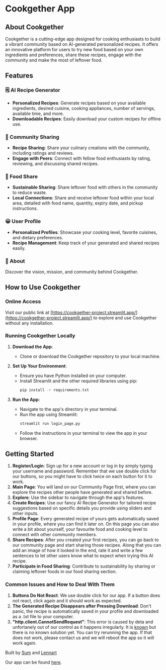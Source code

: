 # Cookgether App

## About Cookgether

Cookgether is a cutting-edge app designed for cooking enthusiasts to build a vibrant community based on AI-generated personalized recipes. It offers an innovative platform for users to try new food based on your own ingredients and preferences, share these recipes, engage with the community and make the most of leftover food. 

## Features

### 🗒️ AI Recipe Generator

- **Personalized Recipes**: Generate recipes based on your available ingredients, desired cuisine, cooking appliances, number of servings, available time, and more.
- **Downloadable Recipes**: Easily download your custom recipes for offline use.

### 🥘 Community Sharing

- **Recipe Sharing**: Share your culinary creations with the community, including ratings and reviews.
- **Engage with Peers**: Connect with fellow food enthusiasts by rating, reviewing, and discussing shared recipes.

### 🍎 Food Share

- **Sustainable Sharing**: Share leftover food with others in the community to reduce waste.
- **Local Connections**: Share and receive leftover food within your local area, detailed with food name, quantity, expiry date, and pickup instructions.

### 😀 User Profile

- **Personalized Profiles**: Showcase your cooking level, favorite cuisines, and dietary preferences.
- **Recipe Management**: Keep track of your generated and shared recipes easily.

### 📌 About

Discover the vision, mission, and community behind Cookgether.

## How to Use Cookgether

### Online Access

Visit our public link at [https://cookgether-project.streamlit.app/](https://cookgether-project.streamlit.app/) to explore and use Cookgether without any installation.

### Running Cookgether Locally

1. **Download the App**:
   - Clone or download the Cookgether repository to your local machine.

2. **Set Up Your Environment**:
   - Ensure you have Python installed on your computer.
   - Install Streamlit and the other required libraries using pip:
     ```bash
     pip install -r requirements.txt
     ```

3. **Run the App**:
   - Navigate to the app's directory in your terminal.
   - Run the app using Streamlit:
     ```bash
     streamlit run login_page.py
     ```
   - Follow the instructions in your terminal to view the app in your browser.

## Getting Started

1. **Register/Login**: Sign up for a new account or log in by simply typing your username and password. Remember that we use double click for our buttons, so you might have to click twice on each button for it to work.
2. **Main Page**: You will land on our Community Page first, where you can explore the recipes other people have generated and shared before. 
3. **Explore**: Use the sidebar to navigate through the app's features. 
4. **Create Recipes**: Use our fancy AI Recipe Generator for tailored recipe suggestions based on specific details you provide using sliders and other inputs.
5. **Profile Page**: Every generated recipe of yours gets automatically saved in your profile, where you can find it later on. On this page you can also write a bit about yourself, your favourite food and cooking level to connect with other community members. 
6. **Share Recipes**: After you created your first recipes, you can go back to our community page and start sharing those recipes. Along that you can add an image of how it looked in the end, rate it and write a few sentences to let other users know what to expect when trying this AI recipe.
7. **Participate in Food Sharing**: Contribute to sustainability by sharing or claiming leftover foods in our food sharing section.

### Common Issues and How to Deal With Them

1. **Buttons Do Not React**: We use double click for our app. If a button does not react, click again and it should work as expected.
2. **The Generated Recipe Disappears after Pressing Download**: Don't panic, the recipe is automatically saved in your profile and downloaded as a .txt file to your computer.
3. **"http.client.CannotSendRequest"**: This error is caused by deta and unfortanely out of our control as it happens irregularly. It is [known]([https://cookgether-project.streamlit.app/](https://discuss.streamlit.io/t/error-https-client-cannot-sendrequest-deta-database-or-google-sheet-api/42107)) but there is no known solution yet. You can try rerunning the app. If that does not work, please contact us and we will reboot the app so it will work again.

Built by [Sum](https://github.com/SumSumarie) and [Lennart](https://github.com/okamanhog)

Our app can be found [here]([https://cookgether.streamlit.app](https://cookgether-project.streamlit.app/)https://cookgether-project.streamlit.app/).
